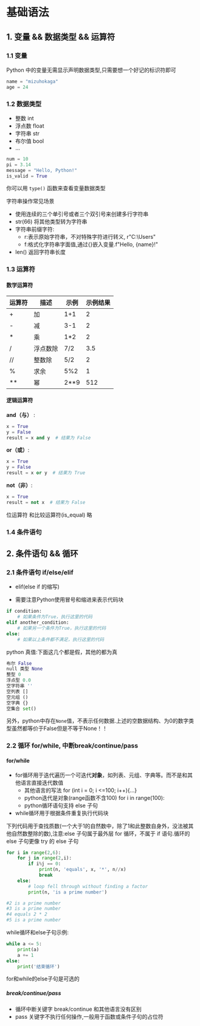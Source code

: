 # 基础语法
## 1. 变量 && 数据类型 && 运算符
### 1.1 变量
Python 中的变量无需显示声明数据类型,只需要想一个好记的标识符即可
```python
name = "mizuhokaga"
age = 24
```
### 1.2 数据类型
- 整数 int
- 浮点数 float
- 字符串 str
- 布尔值 bool 
- ...
```python
num = 10
pi = 3.14
message = "Hello, Python!"
is_valid = True
```

你可以用 `type()` 函数来查看变量数据类型

字符串操作常见场景
- 使用连续的三个单引号或者三个双引号来创建多行字符串
- str(66) 将其他类型转为字符串
- 字符串前缀字符:
    - r:表示原始字符串，不对特殊字符进行转义, r"C:\Users"
    - f:格式化字符串字面值,通过{}嵌入变量.f"Hello, {name}!"
- len() 返回字符串长度

### 1.3 运算符
#### 数学运算符
| 运算符 | 描述 | 示例 | 示例结果|
|-|-|-|-|
| + | 加  | 1+1 |2 |
| - | 减  | 3-1 |2 |
| * | 乘  | 1*2 |2 |
| / |  浮点数除 | 7/2 |3.5 |
| // | 整数除 | 5/2 |2 |
| % | 求余 | 5%2 |1 |
| ** | 幂 | 2**9 |512 |

#### 逻辑运算符
**and（与）** :
```python
x = True
y = False
result = x and y  # 结果为 False
```

**or（或）**:
```python
x = True
y = False
result = x or y  # 结果为 True
```

**not（非）**:
```python
x = True
result = not x  # 结果为 False
```

位运算符 和比较运算符(is_equal) 略
### 1.4 条件语句

## 2. 条件语句 && 循环
### 2.1 条件语句 if/else/elif
- elif(else if 的缩写) 

- 需要注意Python使用冒号和缩进来表示代码块

```python
if condition:
    # 如果条件为True，执行这里的代码
elif another_condition:
    # 如果另一个条件为True，执行这里的代码
else:
    # 如果以上条件都不满足，执行这里的代码
```
python 真值:下面这几个都是假，其他的都为真
```python
布尔 False
null 类型 None
整型 0
浮点型 0.0
空字符串 ''
空列表 []
空元组 ()
空字典 {}
空集合 set()
```
另外，python中存在`None`值，不表示任何数据.上述的空数据结构、为0的数字类型虽然都等价于False但是不等于None！！
### 2.2 循环 for/while, 中断break/continue/pass 
#### for/while
- for循环用于迭代遍历一个可迭代**对象**，如列表、元组、字典等。而不是和其他语言直接迭代数值
    - 其他语言的写法 for (int i = 0; i <=100; i++){...}
    - python迭代是对象(range函数不含100) for i in range(100):
    - python循环语句支持 else 子句
- while循环用于根据条件重复执行代码块

下列代码用于查找质数(一个大于1的自然数中，除了1和此整数自身外，没法被其他自然数整除的数),注意:else 子句属于最外层 for 循环，不属于 if 语句.循环的 else 子句更像 try 的 else 子句
```python
for i in range(2,6):
    for j in range(2,i):
        if i%j == 0:
            print(n, 'equals', x, '*', n//x)
            break
    else:
        # loop fell through without finding a factor
        print(n, 'is a prime number')

#2 is a prime number
#3 is a prime number
#4 equals 2 * 2
#5 is a prime number
```
while循环和else子句示例:

```python
while a <= 5:
    print(a)
    a += 1
else:
    print('结束循环')
```
for和while的else子句是可选的

#####  break/continue/pass
- 循环中断关键字 break/continue 和其他语言没有区别
- pass 关键字不执行任何操作,一般用于函数或条件子句的占位符